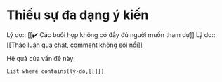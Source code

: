 # Thiếu sự đa dạng ý kiến
Lý do:: [[✔️ Các buổi họp không có đầy đủ người muốn tham dự]]
Lý do:: [[Thảo luận qua chat, comment không sôi nổi]]

Hệ quả của vấn đề này:
```dataview
List where contains(lý-do,[[]])
```
 
